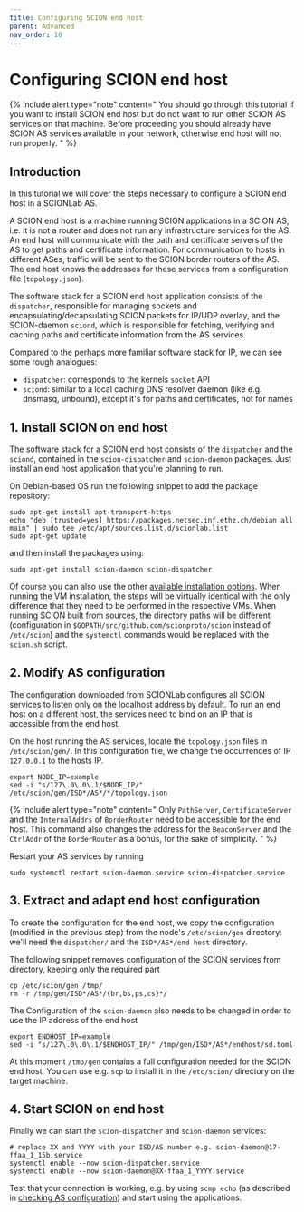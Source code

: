 ```yaml
---
title: Configuring SCION end host
parent: Advanced
nav_order: 10
---
```


# Configuring SCION end host

{% include alert type="note" content="
You should go through this tutorial if you want to install SCION end host but do not want to run other SCION AS services on that machine.
Before proceeding you should already have SCION AS services available in your network, otherwise end host will not run properly.
" %}

## Introduction

In this tutorial we will cover the steps necessary to configure a SCION end host in a SCIONLab AS.

A SCION end host is a machine running SCION applications in a SCION AS, i.e. it is not a router and does not run any infrastructure services for the AS.
An end host will communicate with the path and certificate servers of the AS to get paths and certificate information. For communication to hosts in different ASes, traffic will be sent to the SCION border routers of the AS.
The end host knows the addresses for these services from a configuration file (`topology.json`).

The software stack for a SCION end host application consists of the `dispatcher`, responsible for managing sockets and encapsulating/decapsulating SCION packets for IP/UDP overlay,
and the SCION-daemon `sciond`, which is responsible for fetching, verifying and caching paths and certificate information from the AS services.

Compared to the perhaps more familiar software stack for IP, we can see some rough analogues:

- `dispatcher`: corresponds to the kernels `socket` API
- `sciond`: similar to a local caching DNS resolver daemon (like e.g. dnsmasq, unbound), except it's for paths and certificates, not for names

## 1. Install SCION on end host

The software stack for a SCION end host consists of the `dispatcher` and the `sciond`, contained in the `scion-dispatcher` and `scion-daemon` packages.
Just install an end host application that you're planning to run.

On Debian-based OS run the following snippet to add the package repository:
```shell
sudo apt-get install apt-transport-https
echo "deb [trusted=yes] https://packages.netsec.inf.ethz.ch/debian all main" | sudo tee /etc/apt/sources.list.d/scionlab.list
sudo apt-get update
```
and then install the packages using:
```
sudo apt-get install scion-daemon scion-dispatcher
```

Of course you can also use the other [available installation options](../install/index.md).
When running the VM installation, the steps will be virtually identical with the only difference that they need to be performed in the respective VMs.
When running SCION built from sources, the directory paths will be different (configuration in `$GOPATH/src/github.com/scionproto/scion` instead of `/etc/scion`) and the `systemctl` commands would be replaced with the `scion.sh` script.


## 2. Modify AS configuration

The configuration downloaded from SCIONLab configures all SCION services to listen only on the localhost address by default.
To run an end host on a different host, the services need to bind on an IP that is accessible from the end host.

On the host running the AS services, locate the `topology.json` files in `/etc/scion/gen/`. In this configuration file, we change the occurrences of IP `127.0.0.1`
to the hosts IP.

```
export NODE_IP=example
sed -i "s/127\.0\.0\.1/$NODE_IP/" /etc/scion/gen/ISD*/AS*/*/topology.json
```

{% include alert type="note" content="
Only `PathServer`, `CertificateServer` and the `InternalAddrs` of `BorderRouter` need to be accessible for the end host.
This command also changes the address for the `BeaconServer` and the `CtrlAddr` of the `BorderRouter` as a bonus, for the sake of simplicity.
" %}

Restart your AS services by running

```
sudo systemctl restart scion-daemon.service scion-dispatcher.service
```


## 3. Extract and adapt end host configuration

To create the configuration for the end host, we copy the configuration (modified in the previous step) from the node's `/etc/scion/gen` directory: we'll need the `dispatcher/` and the `ISD*/AS*/end host` directory.

The following snippet removes configuration of the SCION services from directory, keeping only the required part

```shell
cp /etc/scion/gen /tmp/
rm -r /tmp/gen/ISD*/AS*/{br,bs,ps,cs}*/
```

The Configuration of the `scion-daemon` also needs to be changed in order to use the IP address of the end host

```
export ENDHOST_IP=example
sed -i "s/127\.0\.0\.1/$ENDHOST_IP/" /tmp/gen/ISD*/AS*/endhost/sd.toml
```

At this moment `/tmp/gen` contains a full configuration needed for the SCION end host. You can use e.g. `scp` to install it in the `/etc/scion/` directory on the target machine.


## 4. Start SCION on end host

Finally we can start the `scion-dispatcher` and `scion-daemon` services:

```shell
# replace XX and YYYY with your ISD/AS number e.g. scion-daemon@17-ffaa_1_15b.service
systemctl enable --now scion-dispatcher.service
systemctl enable --now scion-daemon@XX-ffaa_1_YYYY.service
```

Test that your connection is working, e.g. by using `scmp echo` (as described in [checking AS configuration](../config/check.md#ping)) and start using the applications.
